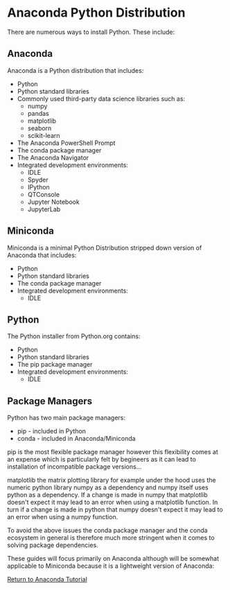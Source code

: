 # Anaconda Python Distribution

There are numerous ways to install Python. These include:

## Anaconda

Anaconda is a Python distribution that includes:

* Python
* Python standard libraries
* Commonly used third-party data science libraries such as:
  * numpy
  * pandas
  * matplotlib
  * seaborn
  * scikit-learn
* The Anaconda PowerShell Prompt
* The conda package manager
* The Anaconda Navigator
* Integrated development environments:
  * IDLE
  * Spyder
  * IPython
  * QTConsole
  * Jupyter Notebook
  * JupyterLab

## Miniconda

Miniconda is a minimal Python Distribution stripped down version of Anaconda that includes:

* Python
* Python standard libraries
* The conda package manager
* Integrated development environments:
  * IDLE

## Python

The Python installer from Python.org contains:

* Python
* Python standard libraries
* The pip package manager
* Integrated development environments:
  * IDLE

## Package Managers

Python has two main package managers:

* pip - included in Python
* conda - included in Anaconda/Miniconda

pip is the most flexible package manager however this flexibility comes at an expense which is particularly felt by begineers as it can lead to installation of incompatible package versions... 

matplotlib the matrix plotting library for example under the hood uses the numeric python library numpy as a dependency and numpy itself uses python as a dependency. If a change is made in numpy that matplotlib doesn't expect it may lead to an error when using a matplotlib function. In turn if a change is made in python that numpy doesn't expect it may lead to an error when using a numpy function.

To avoid the above issues the conda package manager and the conda ecosystem in general is therefore much more stringent when it comes to solving package dependencies.

These guides will focus primarily on Anaconda although will be somewhat applicable to Miniconda because it is a lightweight version of Anaconda:

[Return to Anaconda Tutorial](./readme.md)